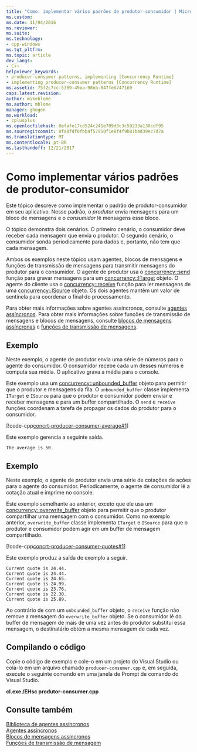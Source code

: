 ```yaml
---
title: "Como: implementar vários padrões de produtor-consumidor | Microsoft Docs"
ms.custom: 
ms.date: 11/04/2016
ms.reviewer: 
ms.suite: 
ms.technology:
- cpp-windows
ms.tgt_pltfrm: 
ms.topic: article
dev_langs:
- C++
helpviewer_keywords:
- producer-consumer patterns, implementing [Concurrency Runtime]
- implementing producer-consumer patterns [Concurrency Runtime]
ms.assetid: 75f2c7cc-5399-49ea-98eb-847fe6747169
caps.latest.revision: 
author: mikeblome
ms.author: mblome
manager: ghogen
ms.workload:
- cplusplus
ms.openlocfilehash: 0efafe17cd524c241e709d3c3c59233a130cdf95
ms.sourcegitcommit: 8fa8fdf0fbb4f57950f1e8f4f9b81b4d39ec7d7a
ms.translationtype: MT
ms.contentlocale: pt-BR
ms.lasthandoff: 12/21/2017
---
```

# <a name="how-to-implement-various-producer-consumer-patterns"></a>Como implementar vários padrões de produtor-consumidor
Este tópico descreve como implementar o padrão de produtor-consumidor em seu aplicativo. Nesse padrão, o *produtor* envia mensagens para um bloco de mensagens e o *consumidor* lê mensagens esse bloco.  
  
 O tópico demonstra dois cenários. O primeiro cenário, o consumidor deve receber cada mensagem que envia o produtor. O segundo cenário, o consumidor sonda periodicamente para dados e, portanto, não tem que cada mensagem.  
  
 Ambos os exemplos neste tópico usam agentes, blocos de mensagens e funções de transmissão de mensagens para transmitir mensagens do produtor para o consumidor. O agente de produtor usa o [concurrency::send](reference/concurrency-namespace-functions.md#send) função para gravar mensagens para um [concurrency::ITarget](../../parallel/concrt/reference/itarget-class.md) objeto. O agente do cliente usa o [concurrency::receive](reference/concurrency-namespace-functions.md#receive) função para ler mensagens de uma [concurrency::ISource](../../parallel/concrt/reference/isource-class.md) objeto. Os dois agentes mantêm um valor de sentinela para coordenar o final do processamento.  
  
 Para obter mais informações sobre agentes assíncronos, consulte [agentes assíncronos](../../parallel/concrt/asynchronous-agents.md). Para obter mais informações sobre funções de transmissão de mensagens e blocos de mensagens, consulte [blocos de mensagens assíncronas](../../parallel/concrt/asynchronous-message-blocks.md) e [funções de transmissão de mensagens](../../parallel/concrt/message-passing-functions.md).  
  
## <a name="example"></a>Exemplo  
 Neste exemplo, o agente de produtor envia uma série de números para o agente do consumidor. O consumidor recebe cada um desses números e computa sua média. O aplicativo grava a média para o console.  
  
 Este exemplo usa um [concurrency::unbounded_buffer](reference/unbounded-buffer-class.md) objeto para permitir que o produtor e mensagens da fila. O `unbounded_buffer` classe implementa `ITarget` e `ISource` para que o produtor e consumidor podem enviar e receber mensagens e para um buffer compartilhado. O `send` e `receive` funções coordenam a tarefa de propagar os dados do produtor para o consumidor.  
  
 [!code-cpp[concrt-producer-consumer-average#1](../../parallel/concrt/codesnippet/cpp/how-to-implement-various-producer-consumer-patterns_1.cpp)]  
  
 Este exemplo gerencia a seguinte saída.  
  
```Output  
The average is 50.  
```  
  
## <a name="example"></a>Exemplo  
 Neste exemplo, o agente de produtor envia uma série de cotações de ações para o agente do consumidor. Periodicamente, o agente de consumidor lê a cotação atual e imprime no console.  
  
 Este exemplo semelhante ao anterior, exceto que ele usa um [concurrency::overwrite_buffer](../../parallel/concrt/reference/overwrite-buffer-class.md) objeto para permitir que o produtor compartilhar uma mensagem com o consumidor. Como no exemplo anterior, `overwrite_buffer` classe implementa `ITarget` e `ISource` para que o produtor e consumidor podem agir em um buffer de mensagem compartilhado.  
  
 [!code-cpp[concrt-producer-consumer-quotes#1](../../parallel/concrt/codesnippet/cpp/how-to-implement-various-producer-consumer-patterns_2.cpp)]  
  
 Este exemplo produz a saída de exemplo a seguir.  
  
```Output  
Current quote is 24.44.  
Current quote is 24.44.  
Current quote is 24.65.  
Current quote is 24.99.  
Current quote is 23.76.  
Current quote is 22.30.  
Current quote is 25.89.  
```  
  
 Ao contrário de com um `unbounded_buffer` objeto, o `receive` função não remove a mensagem do `overwrite_buffer` objeto. Se o consumidor lê do buffer de mensagem de mais de uma vez antes do produtor substitui essa mensagem, o destinatário obtém a mesma mensagem de cada vez.  
  
## <a name="compiling-the-code"></a>Compilando o código  
 Copie o código de exemplo e cole-o em um projeto do Visual Studio ou colá-lo em um arquivo chamado `producer-consumer.cpp` e, em seguida, execute o seguinte comando em uma janela de Prompt de comando do Visual Studio.  
  
 **cl.exe /EHsc produtor-consumer.cpp**  
  
## <a name="see-also"></a>Consulte também  
 [Biblioteca de agentes assíncronos](../../parallel/concrt/asynchronous-agents-library.md)   
 [Agentes assíncronos](../../parallel/concrt/asynchronous-agents.md)   
 [Blocos de mensagens assíncronos](../../parallel/concrt/asynchronous-message-blocks.md)   
 [Funções de transmissão de mensagem](../../parallel/concrt/message-passing-functions.md)
